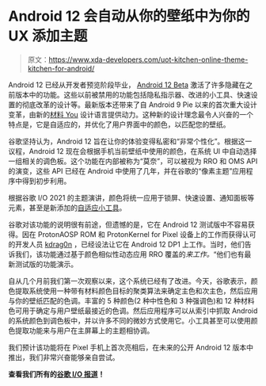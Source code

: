 # Android 12 会自动从你的壁纸中为你的 UX 添加主题

> 原文：<https://www.xda-developers.com/uot-kitchen-online-theme-kitchen-for-android/>

Android 12 已经从开发者预览阶段毕业， [Android 12 Beta](https://www.xda-developers.com/android-12-beta-1-google-io-2021/) 激活了许多隐藏在之前版本中的功能。这些以前被禁用的功能包括隐私指示器、改进的小工具、快速设置的彻底改革的设计等。最新版本还带来了自 Android 9 Pie 以来的首次重大设计变革，由新的[材料 You](https://www.xda-developers.com/material-you/) 设计语言提供动力。这种新的设计理念最令人兴奋的一个特点是，它是自适应的，并优化了用户界面中的颜色，以匹配您的壁纸。

谷歌坚持认为，Android 12 旨在让你的体验变得私密和“非常个性化”。根据这一议程，Android 12 现在会根据手机当前壁纸中使用的颜色，在系统 UI 中自动选择一组相关的调色板。这个功能在内部被称为“莫奈”，可以被视为 RRO 和 OMS API 的演变，这些 API 已经在 Android 中使用了几年，并在谷歌的“像素主题”应用程序中得到初步利用。

根据谷歌 I/O 2021 的主题演讲，颜色将统一应用于锁屏、快速设置、通知面板等元素，甚至是新添加的[自适应小工具](https://www.xda-developers.com/google-android-12-widgets-overhaul/)。

谷歌对该功能的说明很有前途，但遗憾的是，它在 Android 12 测试版中不容易获得。因在 ProtonAOSP ROM 和 ProtonKernel for Pixel 设备上的工作而获得认可的开发人员 [kdrag0n](https://forum.xda-developers.com/m/kdrag0n.7291478/) ，已经设法让它在 Android 12 DP1 上工作。当时，他们告诉我们，该功能通过基于颜色相似性动态应用 RRO 覆盖的*来工作。*“他们也有最新测试版的功能演示。

自从几个月前我们第一次观察以来，这个系统已经有了改进。今天，谷歌表示，颜色提取系统使用一种带有材料颜色目标的聚类算法来确定主色和次主色，然后应用与你的壁纸匹配的色调。丰富的 5 种颜色(2 种中性色和 3 种强调色)和 12 种材料色可用于确定与用户壁纸最接近的色调。然后应用程序可以从索引中抓取 Android 的系统颜色到调色板中，并以许多不同的微妙方式使用它。小工具甚至可以使用颜色提取功能来与用户在主屏幕上的主题相协调。

我们预计该功能将在 Pixel 手机上首次亮相后，在未来的公开 Android 12 版本中推出，我们非常兴奋能够亲自尝试。

**查看我们所有的[谷歌 I/O 报道](https://www.xda-developers.com/tag/google-io-2021/)！**